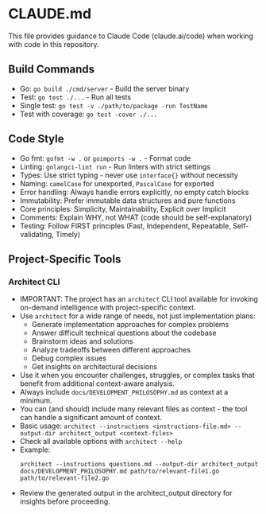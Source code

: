 # CLAUDE.md

This file provides guidance to Claude Code (claude.ai/code) when working with code in this repository.

## Build Commands
- Go: `go build ./cmd/server` - Build the server binary
- Test: `go test ./...` - Run all tests
- Single test: `go test -v ./path/to/package -run TestName`
- Test with coverage: `go test -cover ./...`

## Code Style
- Go fmt: `gofmt -w .` or `goimports -w .` - Format code
- Linting: `golangci-lint run` - Run linters with strict settings
- Types: Use strict typing - never use `interface{}` without necessity
- Naming: `camelCase` for unexported, `PascalCase` for exported
- Error handling: Always handle errors explicitly, no empty catch blocks
- Immutability: Prefer immutable data structures and pure functions
- Core principles: Simplicity, Maintainability, Explicit over Implicit
- Comments: Explain WHY, not WHAT (code should be self-explanatory)
- Testing: Follow FIRST principles (Fast, Independent, Repeatable, Self-validating, Timely)

## Project-Specific Tools

### Architect CLI
- IMPORTANT: The project has an `architect` CLI tool available for invoking on-demand intelligence with project-specific context.
- Use `architect` for a wide range of needs, not just implementation plans:
  - Generate implementation approaches for complex problems
  - Answer difficult technical questions about the codebase
  - Brainstorm ideas and solutions
  - Analyze tradeoffs between different approaches
  - Debug complex issues
  - Get insights on architectural decisions
- Use it when you encounter challenges, struggles, or complex tasks that benefit from additional context-aware analysis.
- Always include `docs/DEVELOPMENT_PHILOSOPHY.md` as context at a minimum.
- You can (and should) include many relevant files as context - the tool can handle a significant amount of context.
- Basic usage: `architect --instructions <instructions-file.md> --output-dir architect_output <context-files>`
- Check all available options with `architect --help`
- Example:
  ```
  architect --instructions questions.md --output-dir architect_output docs/DEVELOPMENT_PHILOSOPHY.md path/to/relevant-file1.go path/to/relevant-file2.go
  ```
- Review the generated output in the architect_output directory for insights before proceeding.
